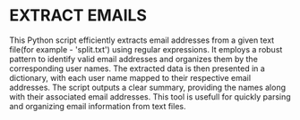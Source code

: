 # EXTRACT EMAILS

This Python script efficiently extracts email addresses from a given text file(for example - 'split.txt') using regular expressions. 
It employs a robust pattern to identify valid email addresses and organizes them by the corresponding user names. 
The extracted data is then presented in a dictionary, with each user name mapped to their respective email addresses. 
The script outputs a clear summary, providing the names along with their associated email addresses. 
This tool is usefull for quickly parsing and organizing email information from text files.
